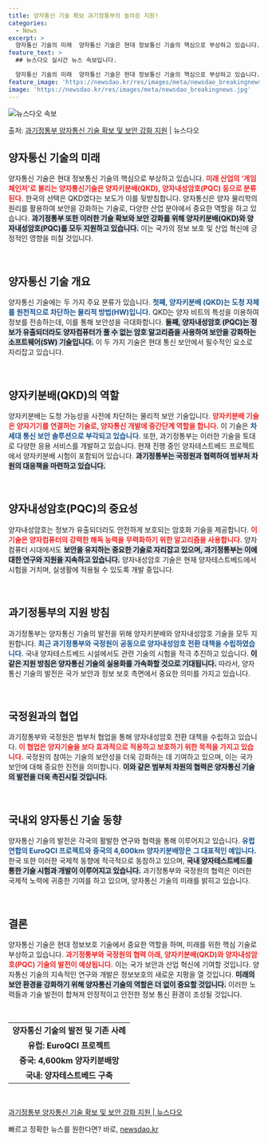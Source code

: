 ```yaml
---
title: 양자통신 기술 확보 과기정통부의 놀라운 지원!
categories:
  - News
excerpt: >
  양자통신 기술의 미래  양자통신 기술은 현대 정보통신 기술의 핵심으로 부상하고 있습니다. 본 기사에서는 "미…
feature_text: >
  ## 뉴스다오 실시간 뉴스 속보입니다.

  양자통신 기술의 미래  양자통신 기술은 현대 정보통신 기술의 핵심으로 부상하고 있습니다. 본 기사에서는 "미…
feature_image: 'https://newsdao.kr/res/images/meta/newsdao_breakingnews.jpg'
image: 'https://newsdao.kr/res/images/meta/newsdao_breakingnews.jpg'
---
```


![뉴스다오 속보](https://newsdao.kr/res/images/meta/newsdao_breakingnews.jpg)

<p>출처: <a href="https://newsdao.kr/4348" rel="dofollow">과기정통부 양자통신 기술 확보 및 보안 강화 지원</a> | 뉴스다오</p>

<h2 data-ke-size="size26">양자통신 기술의 미래</h2>

<p data-ke-size="size16">양자통신 기술은 현대 정보통신 기술의 핵심으로 부상하고 있습니다. <b><span style="color: #ee2323;">미래 산업의 ‘게임 체인저’로 불리는 양자통신기술은 양자키분배(QKD), 양자내성암호(PQC) 등으로 분류된다.</span></b> 한국의 선택은 QKD였다는 보도가 이를 뒷받침합니다. 양자통신은 양자 물리학의 원리를 활용하여 보안을 강화하는 기술로, 다양한 산업 분야에서 중요한 역할을 하고 있습니다. <b><span style="background-color: #21538527;">과기정통부 또한 이러한 기술 확보와 보안 강화를 위해 양자키분배(QKD)와 양자내성암호(PQC)를 모두 지원하고 있습니다.</span></b> 이는 국가의 정보 보호 및 산업 혁신에 긍정적인 영향을 미칠 것입니다.</p>

<p data-ke-size="size16">&nbsp;</p>

<h2 data-ke-size="size26">양자통신 기술 개요</h2>

<p data-ke-size="size16">양자통신 기술에는 두 가지 주요 분류가 있습니다. <b><span style="color: #1a5490;">첫째, 양자키분배 (QKD)는 도청 자체를 원천적으로 차단하는 물리적 방법(HW)입니다.</span></b> QKD는 양자 비트의 특성을 이용하여 정보를 전송하는데, 이를 통해 보안성을 극대화합니다. <b><span style="background-color: #21538527;">둘째, 양자내성암호 (PQC)는 정보가 유출되더라도 양자컴퓨터가 풀 수 없는 암호 알고리즘을 사용하여 보안을 강화하는 소프트웨어(SW) 기술입니다.</span></b> 이 두 가지 기술은 현대 통신 보안에서 필수적인 요소로 자리잡고 있습니다.</p>

<p data-ke-size="size16">&nbsp;</p>

<h2 data-ke-size="size26">양자키분배(QKD)의 역할</h2>

<p data-ke-size="size16">양자키분배는 도청 가능성을 사전에 차단하는 물리적 보안 기술입니다. <b><span style="color: #ee2323;">양자키분배 기술은 양자기기를 연결하는 기술로, 양자통신 개발에 중간단계 역할을 합니다.</span></b> 이 기술은 <b><span style="color: #1a5490;">차세대 통신 보안 솔루션으로 부각되고 있습니다.</span></b> 또한, 과기정통부는 이러한 기술을 토대로 다양한 응용 서비스를 개발하고 있습니다. 현재 진행 중인 양자테스트베드 프로젝트에서 양자키분배 시험이 포함되어 있습니다. <b><span style="background-color: #21538527;">과기정통부는 국정원과 협력하여 범부처 차원의 대응책을 마련하고 있습니다.</span></b></p>

<p data-ke-size="size16">&nbsp;</p>

<h2 data-ke-size="size26">양자내성암호(PQC)의 중요성</h2>

<p data-ke-size="size16">양자내성암호는 정보가 유출되더라도 안전하게 보호되는 암호화 기술을 제공합니다. <b><span style="color: #ee2323;">이 기술은 양자컴퓨터의 강력한 해독 능력을 무력화하기 위한 알고리즘을 사용합니다.</span></b> 양자컴퓨터 시대에서도 <b><span style="background-color: #21538527;">보안을 유지하는 중요한 기술로 자리잡고 있으며, 과기정통부는 이에 대한 연구와 지원을 지속하고 있습니다.</span></b> 양자내성암호 기술은 현재 양자테스트베드에서 시험을 거치며, 실생활에 적용될 수 있도록 개발 중입니다.</p>

<p data-ke-size="size16">&nbsp;</p>

<h2 data-ke-size="size26">과기정통부의 지원 방침</h2>

<p data-ke-size="size16">과기정통부는 양자통신 기술의 발전을 위해 양자키분배와 양자내성암호 기술을 모두 지원합니다. <b><span style="color: #1a5490;">최근 과기정통부와 국정원이 공동으로 양자내성암호 전환 대책을 수립하였습니다.</span></b> 국내 양자테스트베드 시설에서도 관련 기술의 시험을 적극 추진하고 있습니다. <b><span style="background-color: #21538527;">이 같은 지원 방침은 양자통신 기술의 실용화를 가속화할 것으로 기대됩니다.</span></b> 따라서, 양자통신 기술의 발전은 국가 보안과 정보 보호 측면에서 중요한 의미를 가지고 있습니다.</p>

<p data-ke-size="size16">&nbsp;</p>

<h2 data-ke-size="size26">국정원과의 협업</h2>

<p data-ke-size="size16">과기정통부와 국정원은 범부처 협업을 통해 양자내성암호 전환 대책을 수립하고 있습니다. <b><span style="color: #ee2323;">이 협업은 양자기술을 보다 효과적으로 적용하고 보호하기 위한 목적을 가지고 있습니다.</span></b> 국정원의 참여는 기술의 보안성을 더욱 강화하는 데 기여하고 있으며, 이는 국가 보안에 대해 중요한 진전을 의미합니다. <b><span style="background-color: #21538527;">이와 같은 범부처 차원의 협력은 양자통신 기술의 발전을 더욱 촉진시킬 것입니다.</span></b></p>

<p data-ke-size="size16">&nbsp;</p>

<h2 data-ke-size="size26">국내외 양자통신 기술 동향</h2>

<p data-ke-size="size16">양자통신 기술의 발전은 각국의 활발한 연구와 협력을 통해 이루어지고 있습니다. <b><span style="color: #1a5490;">유럽 연합의 EuroQCI 프로젝트와 중국의 4,600km 양자키분배망은 그 대표적인 예입니다.</span></b> 한국 또한 이러한 국제적 동향에 적극적으로 동참하고 있으며, <b><span style="background-color: #21538527;">국내 양자테스트베드를 통한 기술 시험과 개발이 이루어지고 있습니다.</span></b> 과기정통부와 국정원의 협력은 이러한 국제적 노력에 귀중한 기여를 하고 있으며, 양자통신 기술의 미래를 밝히고 있습니다.</p>

<p data-ke-size="size16">&nbsp;</p>

<h2 data-ke-size="size26">결론</h2>

<p data-ke-size="size16">양자통신 기술은 현대 정보보호 기술에서 중요한 역할을 하며, 미래를 위한 핵심 기술로 부상하고 있습니다. <b><span style="color: #ee2323;">과기정통부와 국정원의 협력 아래, 양자키분배(QKD)와 양자내성암호(PQC) 기술의 발전이 예상됩니다.</span></b> 이는 국가 보안과 산업 혁신에 기여할 것입니다. 양자통신 기술의 지속적인 연구와 개발은 정보보호의 새로운 지평을 열 것입니다. <b><span style="background-color: #21538527;">미래의 보안 환경을 강화하기 위해 양자통신 기술의 역할은 더 없이 중요할 것입니다.</span></b> 이러한 노력들과 기술 발전이 합쳐져 안정적이고 안전한 정보 통신 환경이 조성될 것입니다.</p>

<p data-ke-size="size16">&nbsp;</p>

<table style="width:100%; border-collapse: collapse;">
<tr>
<td style="text-align: center; height: 17px;"><b>양자통신 기술의 발전 및 기존 사례</b></td>
</tr>
<tr>
<td style="text-align: center; height: 17px;"><b>유럽: EuroQCI 프로젝트</b></td>
</tr>
<tr>
<td style="text-align: center; height: 17px;"><b>중국: 4,600km 양자키분배망</b></td>
</tr>
<tr>
<td style="text-align: center; height: 17px;"><b>국내: 양자테스트베드 구축</b></td>
</tr>
</table>
 
<p data-ke-size="size16">&nbsp;</p>

<p data-ke-size="size16"><a href="https://newsdao.kr/4348">과기정통부 양자통신 기술 확보 및 보안 강화 지원 | 뉴스다오</a></p> 

빠르고 정확한 뉴스를 원한다면? 바로, <a href="https://newsdao.kr" rel="dofollow">newsdao.kr</a>


